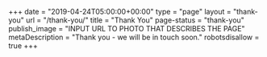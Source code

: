 +++
date = "2019-04-24T05:00:00+00:00"
type = "page"
layout = "thank-you"
url = "/thank-you/"
title = "Thank You"
page-status = "thank-you"
publish_image = "INPUT URL TO PHOTO THAT DESCRIBES THE PAGE"
metaDescription = "Thank you - we will be in touch soon."
robotsdisallow = true
+++